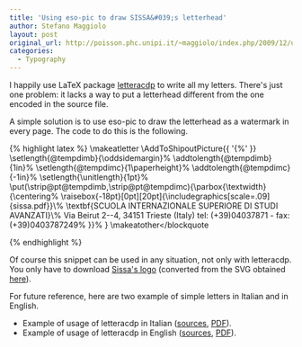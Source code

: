 ```yaml
---
title: 'Using eso-pic to draw SISSA&#039;s letterhead'
author: Stefano Maggiolo
layout: post
original_url: http://poisson.phc.unipi.it/~maggiolo/index.php/2009/12/using-eso-pic-to-draw-sissas-letterhead/
categories:
  - Typography
---
```

I happily use LaTeX package [letteracdp][1] to write all my letters. There's just one problem: it lacks a way to put a letterhead different from the one encoded in the source file.

 [1]: http://www.math.unipd.it/~mezzetti/Gustavo/Ludic/CDP/

<!--more-->

A simple solution is to use eso-pic to draw the letterhead as a watermark in every page. The code to do this is the following.

{% highlight latex %}
\makeatletter
\AddToShipoutPicture{{ '{%' }}
  \setlength{\@tempdimb}{\oddsidemargin}%
  \addtolength{\@tempdimb}{1in}%
  \setlength{\@tempdimc}{1\paperheight}%
  \addtolength{\@tempdimc}{-1in}%
  \setlength{\unitlength}{1pt}%
  \put(\strip@pt\@tempdimb,\strip@pt\@tempdimc){\parbox{\textwidth}{\centering%
    \raisebox{-18pt}[0pt][20pt]{\includegraphics[scale=.09]{sissa.pdf}}\\%
    \textbf{SCUOLA INTERNAZIONALE SUPERIORE DI STUDI AVANZATI}\\%
    Via Beirut 2--4, 34151 Trieste (Italy) tel: (+39)04037871 - fax: (+39)0403787249%
    }}%
}
\makeatother</pre></blockquote</p>
{% endhighlight %}

Of course this snippet can be used in any situation, not only with letteracdp. You only have to download [Sissa's logo][2] (converted from the SVG obtained [here][3]).

 [2]: /files/sissa.pdf
 [3]: http://www.sissa.it/download/index.php?path=logo%2Fnew%2Fvector/

For future reference, here are two example of simple letters in Italian and in English.

* Example of usage of letteracdp in Italian ([sources][4], [PDF][5]).
* Example of usage of letteracdp in English ([sources][6], [PDF][7]).

 [4]: /files/lettera_italiano.tex
 [5]: /files/lettera_italiano.pdf
 [6]: /files/letter_english.tex
 [7]: /files/letter_english.pdf
